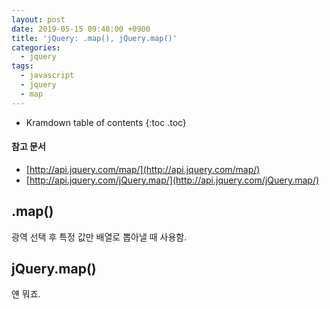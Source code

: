```yaml
---
layout: post
date: 2019-05-15 09:48:00 +0900
title: 'jQuery: .map(), jQuery.map()'
categories:
  - jquery
tags:
  - javascript
  - jquery
  - map
---
```


* Kramdown table of contents
{:toc .toc}

#### 참고 문서

- [http://api.jquery.com/map/](http://api.jquery.com/map/)
- [http://api.jquery.com/jQuery.map/](http://api.jquery.com/jQuery.map/)

## .map()

광역 선택 후 특정 값만 배열로 뽑아낼 때 사용함.

## jQuery.map()

얜 뭐죠.
